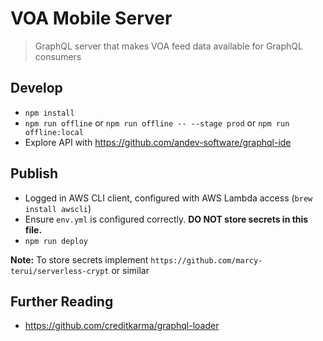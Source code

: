 # VOA Mobile Server
> GraphQL server that makes VOA feed data available for GraphQL consumers

## Develop
- `npm install`
- `npm run offline` or `npm run offline -- --stage prod` or `npm run offline:local`
- Explore API with https://github.com/andev-software/graphql-ide

## Publish
- Logged in AWS CLI client, configured with AWS Lambda access (`brew install awscli`)
- Ensure `env.yml` is configured correctly. **DO NOT store secrets in this file.**
- `npm run deploy`

**Note:** To store secrets implement `https://github.com/marcy-terui/serverless-crypt` or similar

## Further Reading
- https://github.com/creditkarma/graphql-loader